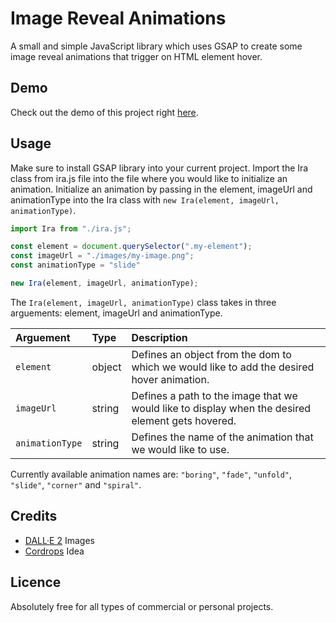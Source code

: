 # Image Reveal Animations
A small and simple JavaScript library which uses GSAP to create some image reveal animations that trigger on HTML element hover.


## Demo
Check out the demo of this project right [here](https://vanjazeli.github.io/image-reveal-animations/). 


## Usage
Make sure to install GSAP library into your current project.
Import the Ira class from ira.js file into the file where you would like to initialize an animation.
Initialize an animation by passing in the element, imageUrl and animationType into the Ira class with `new Ira(element, imageUrl, animationType)`.

```JavaScript
import Ira from "./ira.js";

const element = document.querySelector(".my-element");
const imageUrl = "./images/my-image.png";
const animationType = "slide"

new Ira(element, imageUrl, animationType);
```

The `Ira(element, imageUrl, animationType)` class takes in three arguements: element, imageUrl and animationType. <br/>

| Arguement | Type | Description |
|:----------|:-----|:------------|
| `element` | object | Defines an object from the dom to which we would like to add the desired hover animation. |
| `imageUrl` | string | Defines a path to the image that we would like to display when the desired element gets hovered. |
| `animationType` | string | Defines the name of the animation that we would like to use. |

Currently available animation names are: `"boring"`, `"fade"`, `"unfold"`, `"slide"`, `"corner"` and `"spiral"`. 

## Credits
 - [DALL·E 2](https://openai.com/dall-e-2/) Images
 - [Cordrops](https://github.com/codrops) Idea


## Licence
Absolutely free for all types of commercial or personal projects.
